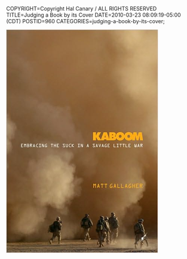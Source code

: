 COPYRIGHT=Copyright Hal Canary / ALL RIGHTS RESERVED
TITLE=Judging a Book by its Cover
DATE=2010-03-23 08:09:19-05:00 (CDT)
POSTID=960
CATEGORIES=judging-a-book-by-its-cover;

[![_Kaboom: Embracing The Suck In A Savage Little War_ by Matthew Gallagher (0306818809).  The subtitle is excellent.](/images/524843ea154bbffaee5d12c0b74d1eccde24d29b.jpg "_Kaboom: Embracing The Suck In A Savage Little War_ by Matthew Gallagher (0306818809).  The subtitle is excellent.")](/isbn/?0306818809/Kaboom)
